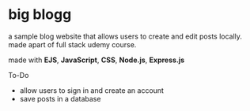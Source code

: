 # big blogg

a sample blog website that allows users to create and edit posts locally. made apart of full stack udemy course.

made with **EJS**, **JavaScript**, **CSS**, **Node.js**, **Express.js**

To-Do
<ul>
  <li>allow users to sign in and create an account</li>
  <li>save posts in a database</li>
</ul>

